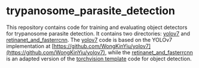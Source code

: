 # trypanosome_parasite_detection

This repository contains code for training and evaluating object detectors for trypanosome parasite detection. 
It contains two directories: [yolov7](https://github.com/esla/trypanosome_parasite_detection#yolov7) and [retinanet_and_fasterrcnn](https://github.com/esla/trypanosome_parasite_detection#retinanet_and_fasterrcnn). 
The [yolov7](https://github.com/esla/trypanosome_parasite_detection#yolov7) code is based on the YOLOv7 implementation at 
[https://github.com/WongKinYiu/yolov7](https://github.com/WongKinYiu/yolov7), while the 
[retinanet_and_fasterrcnn](https://github.com/esla/trypanosome_parasite_detection#retinanet_and_fasterrcnn) is an adapted version of the [torchvision 
template](https://github.com/pytorch/vision/tree/main/references/detection) code for object detection.
